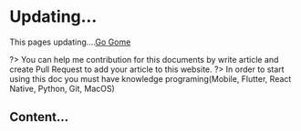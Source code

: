 # Updating...

This pages updating....[Go Gome](https://xuanvinhtd.github.io/share_my_dev_exps/)
 
 ?> You can help me contribution for this documents by write article and create Pull Request to add your article to this website.
 ?> In order to start using this doc you must have knowledge programing(Mobile, Flutter, React Native, Python, Git, MacOS)

 ## Content...